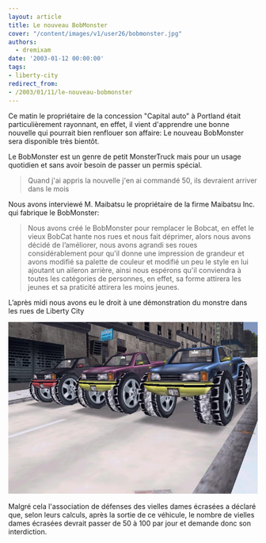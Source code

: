 ```yaml
---
layout: article
title: Le nouveau BobMonster
cover: "/content/images/v1/user26/bobmonster.jpg"
authors:
  - dremixam
date: '2003-01-12 00:00:00'
tags:
- liberty-city
redirect_from:
- /2003/01/11/le-nouveau-bobmonster
---
```


Ce matin le propriétaire de la concession "Capital auto" à Portland était particulièrement rayonnant, en effet, il vient d'apprendre une bonne nouvelle qui pourrait bien renflouer son affaire: Le nouveau BobMonster sera disponible très bientôt.

Le BobMonster est un genre de petit MonsterTruck mais pour un usage quotidien et sans avoir besoin de passer un permis spécial.

> Quand j'ai appris la nouvelle j'en ai commandé 50, ils devraient arriver dans le mois

Nous avons interviewé M. Maibatsu le propriétaire de la firme Maibatsu Inc. qui fabrique le BobMonster:

> Nous avons créé le BobMonster pour remplacer le Bobcat, en effet le vieux BobCat hante nos rues et nous fait déprimer, alors nous avons décidé de l’améliorer, nous avons agrandi ses roues considérablement pour qu'il donne une impression de grandeur et avons modifié sa palette de couleur et modifié un peu le style en lui ajoutant un aileron arrière, ainsi nous espérons qu'il conviendra à toutes les catégories de personnes, en effet, sa forme attirera les jeunes et sa praticité attirera les moins jeunes.

L’après midi nous avons eu le droit à une démonstration du monstre dans les rues de Liberty City

![](/content/images/v1/user26/course.jpg)

Malgré cela l'association de défenses des vielles dames écrasées a déclaré que, selon leurs calculs, après la sortie de ce véhicule, le nombre de vielles dames écrasées devrait passer de 50 à 100 par jour et demande donc son interdiction.